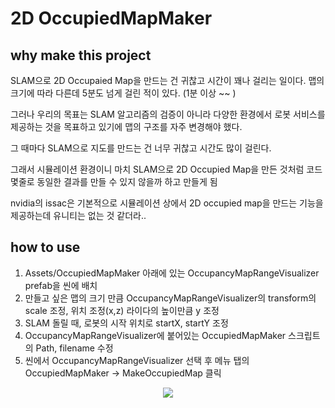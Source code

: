 # 2D OccupiedMapMaker

## why make this project
SLAM으로 2D Occupaied Map을 만드는 건 귀찮고 시간이 꽤나 걸리는 일이다. 맵의 크기에 따라 다른데 5분도 넘게 걸린 적이 있다. (1분 이상 ~~ )

그러나 우리의 목표는 SLAM 알고리즘의 검증이 아니라 다양한 환경에서 로봇 서비스를 제공하는 것을 목표하고 있기에 맵의 구조를 자주 변경해야 했다.

그 때마다 SLAM으로 지도를 만드는 건 너무 귀찮고 시간도 많이 걸린다.

그래서 시뮬레이션 환경이니 마치 SLAM으로 2D Occupied Map을 만든 것처럼 코드 몇줄로 동일한 결과를 만들 수 있지 않을까 하고 만들게 됨

nvidia의 issac은 기본적으로 시뮬레이션 상에서 2D occupied map을 만드는 기능을 제공하는데 유니티는 없는 것 같더라..


## how to use
1. Assets/OccupiedMapMaker 아래에 있는 OccupancyMapRangeVisualizer prefab을 씬에 배치
2. 만들고 싶은 맵의 크기 만큼 OccupancyMapRangeVisualizer의 transform의 scale 조정, 위치 조정(x,z) 라이다의 높이만큼 y 조정
3. SLAM 돌릴 때, 로봇의 시작 위치로 startX, startY 조정 
4. OccupancyMapRangeVisualizer에 붙어있는 OccupiedMapMaker 스크립트의 Path, filename 수정
5. 씬에서 OccupancyMapRangeVisualizer 선택 후 메뉴 탭의 OccupiedMapMaker -> MakeOccupiedMap 클릭

  
<p align="center">
  <img src="https://github.com/ko-ko-song/OccupiedMapMaker/assets/48386420/8c28f089-aaeb-4b9b-84f2-65bd7182934a">
</p>

